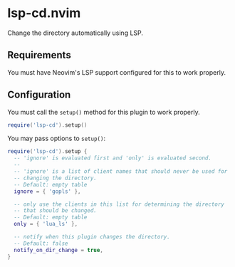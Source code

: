 # lsp-cd.nvim

Change the directory automatically using LSP.

## Requirements

You must have Neovim's LSP support configured for this to work properly.

## Configuration

You must call the `setup()` method for this plugin to work properly.

```lua
require('lsp-cd').setup()
```

You may pass options to `setup()`:

```lua
require('lsp-cd').setup {
  -- 'ignore' is evaluated first and 'only' is evaluated second.
  --
  -- 'ignore' is a list of client names that should never be used for
  -- changing the directory.
  -- Default: empty table
  ignore = { 'gopls' },

  -- only use the clients in this list for determining the directory
  -- that should be changed.
  -- Default: empty table
  only = { 'lua_ls' },

  -- notify when this plugin changes the directory.
  -- Default: false
  notify_on_dir_change = true,
}
```
